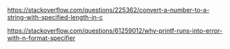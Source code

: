 https://stackoverflow.com/questions/225362/convert-a-number-to-a-string-with-specified-length-in-c

https://stackoverflow.com/questions/61259012/why-printf-runs-into-error-with-n-format-specifier
